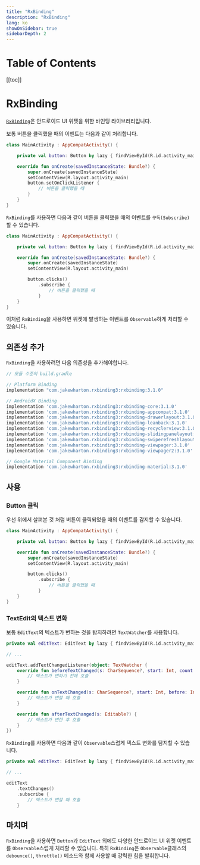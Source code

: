 ```yaml
---
title: "RxBinding"
description: "RxBinding"
lang: ko
showOnSidebar: true
sidebarDepth: 2
---
```


# Table of Contents

[[toc]]

# RxBinding
[`RxBinding`](https://github.com/JakeWharton/RxBinding)은 안드로이드 UI 위젯을 위한 바인딩 라이브러리입니다. 

보통 버튼을 클릭했을 때의 이벤트는 다음과 같이 처리합니다.

``` kotlin
class MainActivity : AppCompatActivity() {

    private val button: Button by lazy { findViewById(R.id.activity_main_button) }

    override fun onCreate(savedInstanceState: Bundle?) {
        super.onCreate(savedInstanceState)
        setContentView(R.layout.activity_main)
        button.setOnClickListener {
            // 버튼을 클릭했을 때
        }
    }
}
```
`RxBinding`를 사용하면 다음과 같이 버튼을 클릭했을 때의 이벤트를 `구독(Subscribe)`할 수 있습니다.

``` kotlin
class MainActivity : AppCompatActivity() {

    private val button: Button by lazy { findViewById(R.id.activity_main_button) }

    override fun onCreate(savedInstanceState: Bundle?) {
        super.onCreate(savedInstanceState)
        setContentView(R.layout.activity_main)

        button.clicks()
            .subscribe {
                // 버튼을 클릭했을 때
            }
    }
}
```
이처럼 `RxBinding`을 사용하면 위젯에 발생하는 이벤트를 `Observable`하게 처리할 수 있습니다.

## 의존성 추가
`RxBinding`을 사용하려면 다음 의존성을 추가해야합니다.
``` groovy
// 모듈 수준의 build.gradle

// Platform Binding
implementation "com.jakewharton.rxbinding3:rxbinding:3.1.0"

// AndroidX Binding
implementation 'com.jakewharton.rxbinding3:rxbinding-core:3.1.0'
implementation 'com.jakewharton.rxbinding3:rxbinding-appcompat:3.1.0'
implementation 'com.jakewharton.rxbinding3:rxbinding-drawerlayout:3.1.0'
implementation 'com.jakewharton.rxbinding3:rxbinding-leanback:3.1.0'
implementation 'com.jakewharton.rxbinding3:rxbinding-recyclerview:3.1.0'
implementation 'com.jakewharton.rxbinding3:rxbinding-slidingpanelayout:3.1.0'
implementation 'com.jakewharton.rxbinding3:rxbinding-swiperefreshlayout:3.1.0'
implementation 'com.jakewharton.rxbinding3:rxbinding-viewpager:3.1.0'
implementation 'com.jakewharton.rxbinding3:rxbinding-viewpager2:3.1.0'

// Google Material Component Binding
implementation 'com.jakewharton.rxbinding3:rxbinding-material:3.1.0'
```

## 사용

### Button 클릭 
우선 위에서 살펴본 것 처럼 버튼이 클릭되었을 때의 이벤트를 감지할 수 있습니다.
``` kotlin
class MainActivity : AppCompatActivity() {

    private val button: Button by lazy { findViewById(R.id.activity_main_button) }

    override fun onCreate(savedInstanceState: Bundle?) {
        super.onCreate(savedInstanceState)
        setContentView(R.layout.activity_main)

        button.clicks()
            .subscribe {
                // 버튼을 클릭했을 때
            }
    }
}
```

### TextEdit의 텍스트 변화
보통 `EditText`의 텍스트가 변하는 것을 탐지하려면 `TextWatcher`를 사용합니다.

``` kotlin
private val editText: EditText by lazy { findViewById(R.id.activity_main_editText) }

// ...

editText.addTextChangedListener(object: TextWatcher {
    override fun beforeTextChanged(s: CharSequence?, start: Int, count: Int, after: Int) {
        // 텍스트가 변하기 전에 호출
    }

    override fun onTextChanged(s: CharSequence?, start: Int, before: Int, count: Int) {
        // 텍스트가 변할 때 호출
    }

    override fun afterTextChanged(s: Editable?) {
        // 텍스트가 변한 후 호출
    }
})
```
`RxBinding`를 사용하면 다음과 같이 `Observable`스럽게 텍스트 변화를 탐지할 수 있습니다.
``` kotlin
private val editText: EditText by lazy { findViewById(R.id.activity_main_editText) }

// ...

editText
    .textChanges()
    .subscribe {
        // 텍스트가 변할 때 호출
    }
```

## 마치며 
`RxBinding`을 사용하면 `Button`과 `EditText` 외에도 다양한 안드로이드 UI 위젯 이벤트를 `Observable`스럽게 처리할 수 있습니다. 특히 `RxBinding`은 `Observable`클래스의 `debounce()`, `throttle()` 메소드와 함께 사용할 때 강력한 힘을 발휘합니다. 